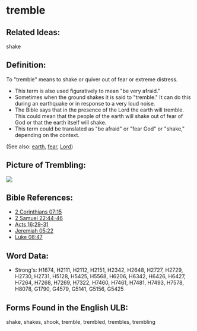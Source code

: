 # tremble

## Related Ideas:

shake

## Definition:

To "tremble" means to shake or quiver out of fear or extreme distress.

* This term is also used figuratively to mean "be very afraid."
* Sometimes when the ground shakes it is said to "tremble." It can do this during an earthquake or in response to a very loud noise.
* The Bible says that in the presence of the Lord the earth will tremble. This could mean that the people of the earth will shake out of fear of God or that the earth itself will shake.
* This term could be translated as "be afraid" or "fear God" or "shake," depending on the context.

(See also: [earth](../other/earth.md), [fear](../kt/fear.md), [Lord](../kt/lord.md))

## Picture of Trembling:

<a href="https://content.bibletranslationtools.org/WycliffeAssociates/en_tw/raw/branch/master/PNGs/t/Tremble.png"><img src="https://content.bibletranslationtools.org/WycliffeAssociates/en_tw/raw/branch/master/PNGs/t/Tremble.png" ></a>

## Bible References:

* [2 Corinthians 07:15](rc://en/tn/help/2co/07/15)
* [2 Samuel 22:44-46](rc://en/tn/help/2sa/22/44)
* [Acts 16:29-31](rc://en/tn/help/act/16/29)
* [Jeremiah 05:22](rc://en/tn/help/jer/05/22)
* [Luke 08:47](rc://en/tn/help/luk/08/47)

## Word Data:

* Strong's: H1674, H2111, H2112, H2151, H2342, H2648, H2727, H2729, H2730, H2731, H5128, H5425, H5568, H6206, H6342, H6426, H6427, H7264, H7268, H7269, H7322, H7460, H7461, H7481, H7493, H7578, H8078, G1790, G4579, G5141, G5156, G5425

## Forms Found in the English ULB:

shake, shakes, shook, tremble, trembled, trembles, trembling
